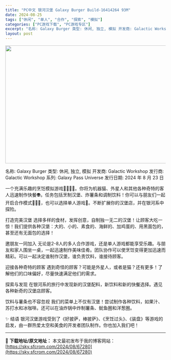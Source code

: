 ```yaml
---
title: "PC中文 银河汉堡 Galaxy Burger Build-16414264 93M"
date: 2024-08-25
tags: ["休闲", "单人", "合作", "探索", "模拟"]
categories: ["PC游戏下载", "PC游戏专区"]
excerpt: "名称: Galaxy Burger 类型: 休闲, 独立, 模拟 开发商: Galactic Workshop 发行商: Galactic Workshop 系列: Galaxy Pass Universe 发行日期: 2024 年 8 月 23 日 一个充满乐趣的烹饪模拟游戏🌴👩‍🍳🍔。你将为机器&hellip;"
layout: post
---
```


<img class="aligncenter size-full wp-image-67281" src="https://sky.sfcrom.com/wp-content/uploads/2024/08/2024082500004783.webp" alt="" width="660" height="370" />

名称: Galaxy Burger
类型: 休闲, 独立, 模拟
开发商: Galactic Workshop
发行商: Galactic Workshop
系列: Galaxy Pass Universe
发行日期: 2024 年 8 月 23 日

一个充满乐趣的烹饪模拟游戏🌴👩‍🍳🍔。你将为机器猫、外星人和其他各种奇特的客人迅速制作快餐👽。任务包括烹制汉堡、炸薯条和调制饮料！你可以与朋友们一起开启合作模式👨‍👦‍👦，也可以选择单人游戏🙂。不断扩展你的汉堡店，并在银河系中探险。

打造完美汉堡
选择多样的食材，发挥创意，自制独一无二的汉堡！让顾客大吃一惊！我们提供各种汉堡：大的、小的、素食的、海鲜的、加鸡蛋的、用黑面包的，甚至还有无面包的选择！

邀朋友一同加入
无论是2-8人的多人合作游戏，还是单人游戏都能享受乐趣。与朋友和家人围坐一桌，一起迅速制作美味佳肴。团队协作可以使烹饪变得更加迅速而精彩。可以一起决定谁制作汉堡，谁负责饮料，谁接待顾客。

迎接各种奇特的顾客
遇到奇怪的顾客？可能是外星人，或者是猫？还有更多！了解他们的口味偏好，尽量快速满足他们的需求。

探索与发现
在银河系的旅行中发现新的汉堡配料，新饮料和新的快餐选择。遇见各种新奇的汉堡店顾客。

饮料与薯条也不容忽视
我们的菜单上不仅有汉堡！尝试制作各种饮料，如果汁、苏打水和冰咖啡。还可以在油炸锅中炸制薯条、鱿鱼圈和洋葱圈。

✨ 结语
银河汉堡游戏受到了《好披萨，棒披萨》、《烹饪过头》、《装盘》等游戏的启发，由一群热爱太空和美食的开发者团队制作。你也加入我们吧！

---
📖 **下载地址/原文地址：** 本文最初发布于我的博客网站：[https://sky.sfcrom.com/2024/08/67280](https://sky.sfcrom.com/2024/08/67280)
